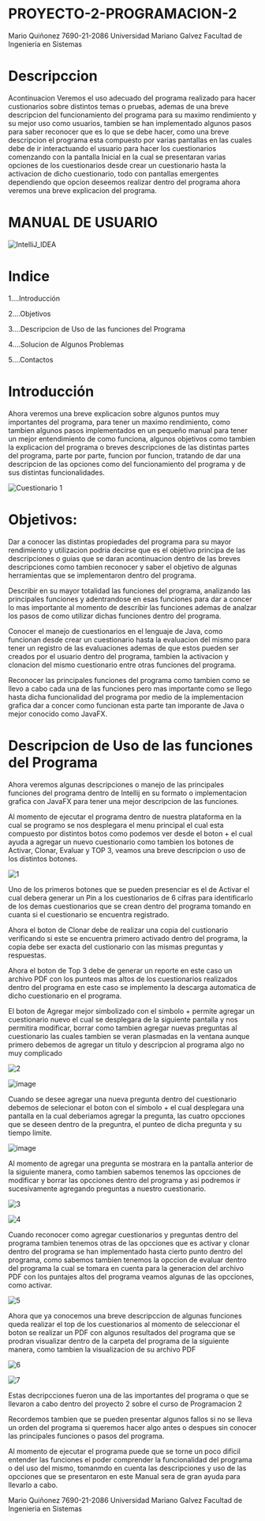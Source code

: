# PROYECTO-2-PROGRAMACION-2

Mario Quiñonez 7690-21-2086 Universidad Mariano Galvez Facultad de Ingenieria en Sistemas 

# Descripccion

Acontinuacion Veremos el uso adecuado del programa realizado para hacer custionarios sobre distintos temas o pruebas, ademas de una breve descripcion del funcionamiento del programa para su maximo rendimiento y su mejor uso como usuarios, tambien se han implementado algunos pasos para saber reconocer que es lo que se debe hacer, como una breve descripcion el programa esta compuesto por varias pantallas en las cuales debe de ir interactuando el usuario para hacer los cuestionarios comenzando con la pantalla Inicial en la cual se presentaran varias opciones de los cuestionarios desde crear un cuestionario hasta la activacion de dicho cuestionario, todo con pantallas emergentes dependiendo que opcion deseemos realizar dentro del programa ahora veremos una breve explicacion del programa.

# MANUAL DE USUARIO
![IntelliJ_IDEA](https://user-images.githubusercontent.com/91577396/187005339-a3b4be20-bb65-4efc-9464-b9e49f655f2e.png)

# Indice


1....Introducción

2....Objetivos

3....Descripcion de Uso de las funciones del Programa

4....Solucion de Algunos Problemas

5....Contactos

# Introducción

Ahora veremos una breve explicacion sobre algunos puntos muy importantes del programa, para tener un maximo rendimiento, como tambien algunos pasos implementados en un pequeño manual para tener un mejor entendimiento de como funciona, algunos objetivos como tambien la explicacion del programa o breves descripciones de las distintas partes del programa, parte por parte, funcion por funcion, tratando de dar una descripcion de las opciones como del funcionamiento del programa y de sus distintas funcionalidades.


![Cuestionario 1](https://user-images.githubusercontent.com/91577396/193379870-0e28c991-f90d-4dbd-9fc9-5e3e52480783.png)


# Objetivos:

Dar a conocer las distintas propiedades del programa para su mayor rendimiento y utilizacion podria decirse que es el objetivo principa de las descripciones o guias que se daran acontinuacion dentro de las breves descripciones como tambien reconocer y saber el objetivo de algunas herramientas que se implementaron dentro del programa.

Describir en su mayor totalidad las funciones del programa, analizando las principales funciones y adentrandose en esas funciones para dar a concer lo mas importante al momento de describir las funciones ademas de analzar los pasos de como utilizar dichas funciones dentro del programa.

Conocer el manejo de cuestionarios en el lenguaje de Java, como funcionan desde crear un cuestionario hasta la evaluacion del mismo para tener un registro de las evaluaciones ademas de que estos pueden ser creados por el usuario dentro del programa, tambien la activacion y clonacion del mismo cuestionario entre otras funciones del programa.

Reconocer las principales funciones del programa como tambien como se llevo a cabo cada una de las funciones pero mas importante como se llego hasta dicha funcionalidad del programa por medio de la implementacion grafica dar a concer como funcionan esta parte tan imporante de Java o mejor conocido como JavaFX.


# Descripcion de Uso de las funciones del Programa

Ahora veremos algunas descripciones o manejo de las principales funciones del programa dentro de Intellij en su formato o implementacion grafica con JavaFX para tener una mejor descripcion de las funciones.

Al momento de ejecutar el programa dentro de nuestra plataforma en la cual se programo se nos desplegara el menu principal el cual esta compuesto por distintos botos como podemos ver desde el boton + el cual ayuda a agregar un nuevo cuestionario como tambien los botones de Activar, Clonar, Evaluar y TOP 3, veamos una breve descripcion o uso de los distintos botones.


![1](https://user-images.githubusercontent.com/91577396/193383835-828fc73d-964b-4c78-b09f-73a8004f5c03.png)

Uno de los primeros botones que se pueden presenciar es el de Activar el cual debera generar un Pin a los cuestionarios de 6 cifras para identificarlo de los demas cuestionarios que se crean dentro del programa tomando en cuanta si el cuestionario se encuentra registrado.

Ahora el boton de Clonar debe de realizar una copia del custionario verificando si este se encuentra primero activado dentro del programa, la copia debe ser exacta del custionario con las mismas preguntas y respuestas.

Ahora el boton de Top 3 debe de generar un reporte en este caso un archivo PDF con los punteos mas altos de los cuestionarios realizados dentro del programa en este caso se implemento la descarga automatica de dicho cuestionario en el programa.

El boton de Agregar mejor simbolizado con el simbolo + permite agregar un cuestionario nuevo el cual se desplegara de la siguiente pantalla y nos permitira modificar, borrar como tambien agregar nuevas preguntas al cuestionario las cuales tambien se veran plasmadas en la ventana aunque primero debemos de agregar un titulo y descripcion al programa algo no muy complicado

![2](https://user-images.githubusercontent.com/91577396/193384115-53ec61ab-ba05-4b6a-90bc-32bf43f0cf5f.png)

![image](https://user-images.githubusercontent.com/91577396/193384131-607b9661-f9dd-4e97-abf0-c1668cae50a9.png)

Cuando se desee agregar una nueva pregunta dentro del cuestionario debemos de selecionar el boton con el simbolo + el cual desplegara una pantalla en la cual deberiamos agregar la pregunta, las cuatro opcciones que se deseen dentro de la preguntra, el punteo de dicha pregunta y su tiempo limite.

![image](https://user-images.githubusercontent.com/91577396/193384239-f7c4cbf9-50a0-472f-ab47-75a26d1eb919.png)

Al momento de agregar una pregunta se mostrara en la pantalla anterior de la siguiente manera, como tambien sabemos tenemos las opcciones de modificar y borrar las opcciones dentro del programa y asi podremos ir sucesivamente agregando preguntas a nuestro cuestionario.

![3](https://user-images.githubusercontent.com/91577396/193384278-83a564ca-dddc-4f68-b0f6-2c228831e24d.png)

![4](https://user-images.githubusercontent.com/91577396/193384338-f3ff7673-dc2c-4673-b2bf-9d5a52c46893.png)

Cuando reconocer como agregar cuestionarios y preguntas dentro del programa tambien tenemos otras de las opcciones que es activar y clonar dentro del programa se han implementado hasta cierto punto dentro del programa, como sabemos tambien tenemos la opccion de evaluar dentro del programa la cual se tomara en cuenta para la generacion del archivo PDF con los puntajes altos del programa veamos algunas de las opcciones, como activar.

![5](https://user-images.githubusercontent.com/91577396/193384403-0d729878-905f-4a49-984e-eabc4b26c987.png)

Ahora que ya conocemos una breve descripccion de algunas funciones queda realizar el top de los cuestionarios al momento de seleccionar el boton se realizar un PDF con algunos resultados del programa que se prodran visualizar dentro de la carpeta del programa de la siguiente manera, como tambien la visualizacion de su archivo PDF


![6](https://user-images.githubusercontent.com/91577396/193384484-2c65908b-b729-41a3-a75a-d73eb9f9b282.png)


![7](https://user-images.githubusercontent.com/91577396/193384486-16f4b36c-b4b9-42b7-b121-39cc10e3d25e.png)


Estas decripcciones fueron una de las importantes del programa o que se llevaron a cabo dentro del proyecto 2 sobre el curso de Programacion 2

Recordemos tambien que se pueden presentar algunos fallos si no se lleva un orden del programa si queremos hacer algo antes o despues sin conocer las principales funciones o pasos del programa.

Al momento de ejecutar el programa puede que se torne un poco dificil entender las funciones el poder comprender la funcionalidad del programa o del uso del mismo, tomanmdo en cuenta las descripciones y uso de las opcciones que se presentaron en este Manual sera de gran ayuda para llevarlo a cabo.

Mario Quiñonez 7690-21-2086 Universidad Mariano Galvez Facultad de Ingenieria en Sistemas 
